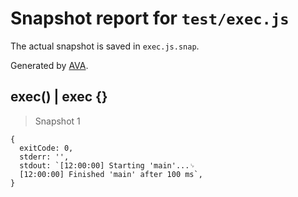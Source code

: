 # Snapshot report for `test/exec.js`

The actual snapshot is saved in `exec.js.snap`.

Generated by [AVA](https://ava.li).

## exec() | exec {}

> Snapshot 1

    {
      exitCode: 0,
      stderr: '',
      stdout: `[12:00:00] Starting 'main'...␊
      [12:00:00] Finished 'main' after 100 ms`,
    }
